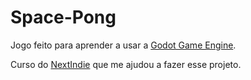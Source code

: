 # Space-Pong

Jogo feito para aprender a usar a [Godot Game Engine](https://godotengine.org/).

Curso do [NextIndie](https://www.youtube.com/@NextindieStudio) que me ajudou a fazer esse projeto.
